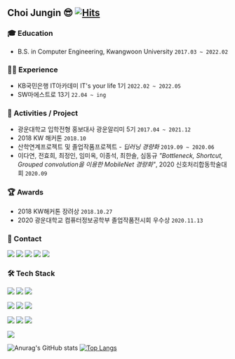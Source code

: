 ## Choi Jungin 😎  [![Hits](https://hits.seeyoufarm.com/api/count/incr/badge.svg?url=https%3A%2F%2Fgithub.com%2Fchoijungp%2F&count_bg=%23D8A5FE&title_bg=%23555555&icon=&icon_color=%23E7E7E7&title=hits&edge_flat=false)](https://hits.seeyoufarm.com)

### 🎓 Education
* B.S. in Computer Engineering, Kwangwoon University `2017.03 ~ 2022.02`

### 🏃‍♀️ Experience
* KB국민은행 IT아카데미 IT's your life 1기 `2022.02 ~ 2022.05`
* SW마에스트로 13기 `22.04 ~ ing`

### 🌱 Activities / Project
* 광운대학교 입학전형 홍보대사 광운알리미 5기 `2017.04 ~ 2021.12`
* 2018 KW 해커톤 `2018.10`
* 산학연계프로젝트 및 졸업작품프로젝트 - _딥러닝 경량화_ `2019.09 ~ 2020.06`
* 이다연, 전효희, 최정인, 임미옥, 이종석, 최한솔, 심동규 _"Bottleneck, Shortcut, Grouped convolution을 이용한 MobileNet 경량화"_, 2020 신호처리합동학술대회 `2020.09`

### 🏆 Awards
* 2018 KW해커톤 장려상 `2018.10.27`
* 2020 광운대학교 컴퓨터정보공학부 졸업작품전시회 우수상 `2020.11.13`

### 📧 Contact
<a href="mailto:wjddls980912@gmail.com" target="_blank"><img src="https://img.shields.io/badge/Gmail-EA4335?style=flat-square&logo=Gmail&logoColor=white"/></a> 
<a href="mailto:wjddls980912@naver.com" target="_blank"><img src="https://img.shields.io/badge/Naver-03C75A?style=flat-square&logo=Naver&logoColor=white"/></a> 
<a href="https://github.com/choijungp?tab=repositories" target="_blank"><img src="https://img.shields.io/badge/GitHub-181717?style=flat-square&logo=GitHub&logoColor=white"/></a> 
<a href="https://velog.io/@choijungp/series" target="_blank"><img src="https://img.shields.io/badge/Velog-20c997?style=flat-square&logo=Vimeo&logoColor=white"/></a> 
<a href="https://www.notion.so/_-2c66914b49dd4b439f3ac28e8cfc7534" target="_blank"><img src="https://img.shields.io/badge/Notion-000000?style=flat-square&logo=Notion&logoColor=white"/></a>

### 🛠 Tech Stack
<img src="https://img.shields.io/badge/Python-3776AB?style=flat-square&logo=Python&logoColor=white"/> <img src="https://img.shields.io/badge/C-A8B9CC?style=flat-square&logo=C&logoColor=white"/> <img src="https://img.shields.io/badge/C++-00599C?style=flat-square&logo=C++&logoColor=white"/> 

<img src="https://img.shields.io/badge/PyTorch-EE4C2C?style=flat-square&logo=PyTorch&logoColor=white"/> <img src="https://img.shields.io/badge/pandas-150458?style=flat-square&logo=pandas&logoColor=white"/>  <img src="https://img.shields.io/badge/scikitlearn-F7931E?style=flat-square&logo=scikitlearn&logoColor=white"/> 

<img src="https://img.shields.io/badge/HTML5-E34F26?style=flat-square&logo=HTML5&logoColor=white"/> <img src="https://img.shields.io/badge/CSS3-1572B6?style=flat-square&logo=CSS3&logoColor=white"/> <img src="https://img.shields.io/badge/JavaScript-F7DF1E?style=flat-square&logo=JavaScript&logoColor=white"/>

<img src="https://img.shields.io/badge/Django-092E20?style=flat-square&logo=Django&logoColor=white"/> 

![Anurag's GitHub stats](https://github-readme-stats.vercel.app/api?username=choijungp&show_icons=true&theme=)
[![Top Langs](https://github-readme-stats.vercel.app/api/top-langs/?username=choijungp&layout=compact)](https://github.com/anuraghazra/github-readme-stats)


<!--
**choijungp/choijungp** is a ✨ _special_ ✨ repository because its `README.md` (this file) appears on your GitHub profile.

Here are some ideas to get you started:

- 🔭 I’m currently working on ...
- 🌱 I’m currently learning ...
- 👯 I’m looking to collaborate on ...
- 🤔 I’m looking for help with ...
- 💬 Ask me about ...
- 📫 How to reach me: ...
- 😄 Pronouns: ...
- ⚡ Fun fact: ...
-->
